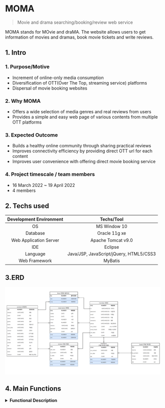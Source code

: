 
#  MOMA

> Movie and drama searching/booking/review web service

MOMA stands for MOvie and draMA.
The website allows users to get information of movies and dramas, book movie tickets and write reviews.

##  1. Intro

###  1. Purpose/Motive
- Increment of online-only media consumption
- Diversification of OTT(Over The Top, streaming service) platforms
- Dispersal of movie booking websites

###  2. Why MOMA
- Offers a wide selection of media genres and real reviews from users
- Provides a simple and easy web page of various contents from multiple OTT platforms


###  3. Expected Outcome
- Builds a healthy online community through sharing practical reviews
- Improves connectivity efficiency by providing direct OTT url for each content
- Improves user convenience with offering direct movie booking service

###  4. Project timescale / team members

- 16 March 2022 ~ 19 April 2022
- 4 members

##  2. Techs used

|Development Environment|Techs/Tool|
|:---:|:---:|
| OS | MS Window 10 |
| Database | Oracle 11g xe |
| Web Application Server | Apache Tomcat v9.0 |
| IDE | Eclipse |
| Language | Java/JSP, JavaScript/jQuery, HTML5/CSS3 |
| Web Framework | MyBatis |

##  3.ERD

![](https://github.com/carrothay/project-moma/blob/main/images/erd.jpg)

##  4. Main Functions

<details>

<summary><b>Functional Description</b></summary>

<div markdown="1">

###  4.1 Main flow

![](https://github.com/carrothay/project-moma/blob/main/images/flow.png)

JSP MVC model 2

1: Client sends a request and it comes to **Web Server**.

2: Web server identifies requested JSP page and send it to **Web Container**.

3, 4: **Servlet(Controller)** receives input and commands to **Model** to process and return the data through DB Server. Controller will then connect the data to **View**. 

5: Web Container sends the web page to Web Server.

6: Web Server sends the web page to the client.

###  4.2 Controller

###  4.3 Menu Tree

![](https://github.com/carrothay/project-moma/blob/main/images/menutree.jpg)

</div>
</details>

<!--

## 5. Demo pages

## 6. Refactoring

## Authors

-->
